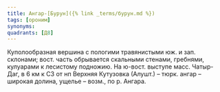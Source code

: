 ```yaml
---
title: Ангар-[Бурун]({% link _terms/бурун.md %})
tags: [ороним]
synonyms:
quadrants: [Д8]
---
```


Куполообразная вершина с пологими травянистыми юж. и зап. склонами; вост. часть
обрывается скальными стенами, гребнями, кулуарами к лесистому подножию. На
ю-вост. выступе масс. Чатыр-Даг, в 6 км к СЗ от нп Верхняя Кутузовка (Алушт.) –
тюрк. ангар – широкая долина, ущелье – возм., по р. Ангара.
